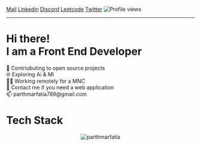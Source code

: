 <a href="mailto:parthmarfatia789@gmail.com">Mail</a>
<a href="https://www.linkedin.com/in/parth-marfatia-4a8a1a183/">Linkedin</a>
<a href="https://discordapp.com/users/parth#9737">Discord</a>
<a href="https://leetcode.com/parthmarfatia/">Leetcode</a>
<a href="https://twitter.com/parth_marfatia">Twitter</a>
<span>
  ![Profile views](https://gpvc.arturio.dev/parthmarfatia)
</span>

* * *

<h1 align="left"> Hi there! <br> I am a Front End Developer</h1>

<p align="left">🤜 Contriubuting to open source projects <br>
🌐 Exploring Ai & Ml <br>
👨‍💻 Working remotely for a MNC <br>
🚀 Contact me if you need a web application<br>
📫 parthmarfatia789@gmail.com
<br /></p>

  
<h1 align="left">Tech Stack</h1>


<p align="center"> <img src="https://github-readme-stats.vercel.app/api?username=parthmarfatia&show_icons=true&theme=gotham" alt="parthmarfatia" />


